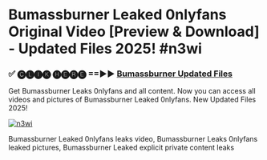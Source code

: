 # Bumassburner Leaked 0nlyfans Original Video [Preview & Download] - Updated Files 2025! #n3wi

<h3>✅ 🅒🅛🅘🅚 🅗🅔🅡🅔 ==►► <a href="https://mediafile.pages.dev?q=Bumassburner&ref=B5R" rel="nofollow">Bumassburner Updated Files</a></h3>

Get Bumassburner Leaks 0nlyfans and all content. Now you can access all videos and pictures of Bumassburner Leaked 0nlyfans. New Updated Files 2025!

[![n3wi](https://github.com/user-attachments/assets/f5210949-1d50-4880-9bd9-f37c6975c838)](https://mediafile.pages.dev?q=Bumassburner&ref=B5R)

Bumassburner Leaked 0nlyfans leaks video, Bumassburner Leaks 0nlyfans leaked pictures, Bumassburner Leaked explicit private content leaks